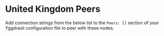 # United Kingdom Peers

Add connection strings from the below list to the `Peers: []` section of your
Yggdrasil configuration file to peer with these nodes.


